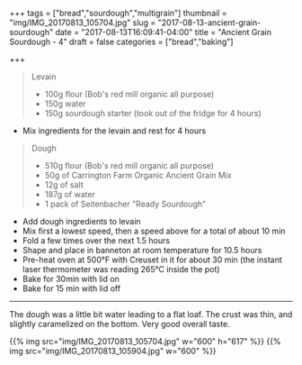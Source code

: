 +++
tags = ["bread","sourdough","multigrain"]
thumbnail = "img/IMG_20170813_105704.jpg"
slug = "2017-08-13-ancient-grain-sourdough"
date = "2017-08-13T16:09:41-04:00"
title = "Ancient Grain Sourdough - 4"
draft = false
categories = ["bread","baking"]

+++

> Levain
>
> * 100g flour (Bob's red mill organic all purpose)
> * 150g water
> * 150g sourdough starter (took out of the fridge for 4 hours)

* Mix ingredients for the levain and rest for 4 hours

> Dough
>
> * 510g flour (Bob's red mill organic all purpose)
> * 50g of Carrington Farm Organic Ancient Grain Mix
> * 12g of salt
> * 187g of water
> * 1 pack of Seitenbacher "Ready Sourdough"

* Add dough ingredients to levain
* Mix first a lowest speed, then a speed above for a total of about 10 min
* Fold a few times over the next 1.5 hours
* Shape and place in banneton at room temperature for 10.5 hours
* Pre-heat oven at 500°F with Creuset in it for about 30 min (the instant laser thermometer was reading 265°C inside the pot)
* Bake for 30min with lid on
* Bake for 15 min with lid off

----

The dough was a little bit water leading to a flat loaf.  The crust was thin,
and slightly caramelized on the bottom.  Very good overall taste.


{{% img src="img/IMG_20170813_105704.jpg" w="600" h="617" %}}
{{% img src="img/IMG_20170813_105904.jpg" w="600" %}}
